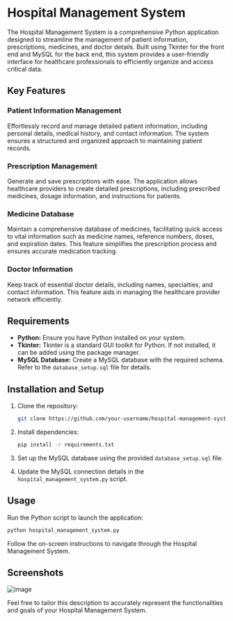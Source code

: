# Hospital Management System

The Hospital Management System is a comprehensive Python application designed to streamline the management of patient information, prescriptions, medicines, and doctor details. Built using Tkinter for the front end and MySQL for the back end, this system provides a user-friendly interface for healthcare professionals to efficiently organize and access critical data.

## Key Features

### Patient Information Management

Effortlessly record and manage detailed patient information, including personal details, medical history, and contact information. The system ensures a structured and organized approach to maintaining patient records.

### Prescription Management

Generate and save prescriptions with ease. The application allows healthcare providers to create detailed prescriptions, including prescribed medicines, dosage information, and instructions for patients.

### Medicine Database

Maintain a comprehensive database of medicines, facilitating quick access to vital information such as medicine names, reference numbers, doses, and expiration dates. This feature simplifies the prescription process and ensures accurate medication tracking.

### Doctor Information

Keep track of essential doctor details, including names, specialties, and contact information. This feature aids in managing the healthcare provider network efficiently.

## Requirements

- **Python:** Ensure you have Python installed on your system.
- **Tkinter:** Tkinter is a standard GUI toolkit for Python. If not installed, it can be added using the package manager.
- **MySQL Database:** Create a MySQL database with the required schema. Refer to the `database_setup.sql` file for details.

## Installation and Setup

1. Clone the repository:

   ```bash
   git clone https://github.com/your-username/hospital-management-system.git
   ```

2. Install dependencies:

   ```bash
   pip install -r requirements.txt
   ```

3. Set up the MySQL database using the provided `database_setup.sql` file.

4. Update the MySQL connection details in the `hospital_management_system.py` script.

## Usage

Run the Python script to launch the application:

```bash
python hospital_management_system.py
```

Follow the on-screen instructions to navigate through the Hospital Management System.

## Screenshots

![image](https://github.com/Rakshitgupta9/Hospital-Management-System/assets/95240061/3ad82691-efba-4b35-bac5-1187cfcf3e86)

Feel free to tailor this description to accurately represent the functionalities and goals of your Hospital Management System.
